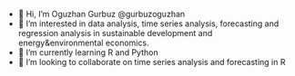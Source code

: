 - 👋 Hi, I’m Oguzhan Gurbuz @gurbuzoguzhan
- 👀 I’m interested in data analysis, time series analysis, forecasting and regression analysis in sustainable development and energy&environmental economics.
- 🌱 I’m currently learning R and Python
- 💞️ I’m looking to collaborate on time series analysis and forecasting in R

<!---
gurbuzoguzhan/gurbuzoguzhan is a ✨ special ✨ repository because its `README.md` (this file) appears on your GitHub profile.
You can click the Preview link to take a look at your changes.
--->
